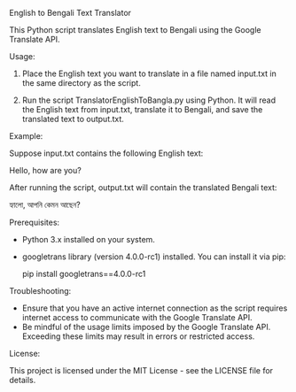 English to Bengali Text Translator

This Python script translates English text to Bengali using the Google Translate API.

Usage:

1. Place the English text you want to translate in a file named input.txt in the same directory as the script.

2. Run the script TranslatorEnglishToBangla.py using Python. It will read the English text from input.txt, translate it to Bengali, and save the translated text to output.txt.

Example:

Suppose input.txt contains the following English text:

Hello, how are you?

After running the script, output.txt will contain the translated Bengali text:

হ্যালো, আপনি কেমন আছেন?

Prerequisites:

- Python 3.x installed on your system.
- googletrans library (version 4.0.0-rc1) installed. You can install it via pip:

  pip install googletrans==4.0.0-rc1

Troubleshooting:

- Ensure that you have an active internet connection as the script requires internet access to communicate with the Google Translate API.
- Be mindful of the usage limits imposed by the Google Translate API. Exceeding these limits may result in errors or restricted access.

License:

This project is licensed under the MIT License - see the LICENSE file for details.
